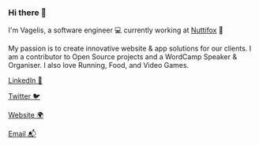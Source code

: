 ### Hi there 👋

I'm Vagelis, a software engineer 💻 currently working at [Nuttifox](https://nuttifox.com) 🦊

My passion is to create innovative website & app solutions for our clients. 
I am a contributor to Open Source projects and a WordCamp Speaker & Organiser.
I also love Running, Food, and Video Games. 


[LinkedIn 💼](https://www.linkedin.com/in/vagelisp/)

[Twitter 🐦](https://twitter.com/vagpapdev)

[Website 🌍](https://vagelis.dev)

[Email 📬](mailto:hello@vagelis.dev)
